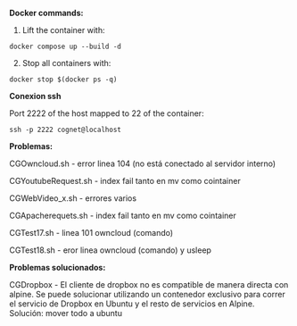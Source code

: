 **Docker commands:**

1. Lift the container with:
```
docker compose up --build -d
```
2. Stop all containers with: 
```
docker stop $(docker ps -q)
```

**Conexion ssh**

Port 2222 of the host mapped to 22 of the container:
```
ssh -p 2222 cognet@localhost
```


**Problemas:**

CGOwncloud.sh - error linea 104 (no está conectado al servidor interno)

CGYoutubeRequest.sh - index fail tanto en mv como cointainer

CGWebVideo_x.sh - errores varios

CGApacherequets.sh - index fail tanto en mv como cointainer

CGTest17.sh - linea 101 owncloud (comando)

CGTest18.sh - eror linea owncloud (comando) y usleep

**Problemas solucionados:**

CGDropbox - El cliente de dropbox no es compatible de manera directa con alpine. Se puede solucionar utilizando un contenedor exclusivo para correr el servicio de Dropbox en Ubuntu y el resto de servicios en Alpine. Solución: mover todo a ubuntu


